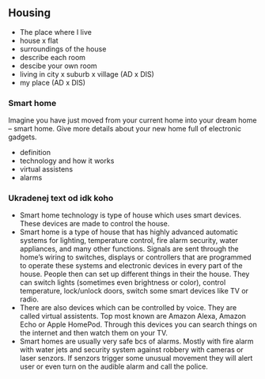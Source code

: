 ## Housing

* The place where I live
* house x flat
* surroundings of the house
* describe each room
* descibe your own room
* living in city x suburb x village (AD x DIS)
* my place (AD x DIS)
  
### Smart home
Imagine you have just moved from your current home into your dream home – smart home. Give more details about your new home full of electronic gadgets.

* definition
* technology and how it works
* virtual assistens
* alarms

### Ukradenej text od idk koho
* Smart home technology is type of house which uses smart devices. These devices are made to control the house.  
* Smart home is a type of house that has highly advanced automatic systems for lighting, temperature control, fire alarm security, water appliances, and many other functions. Signals are sent through the home’s wiring to switches, displays or controllers that are programmed to operate these systems and electronic devices in every part of the house. People then can set up different things in their the house. They can switch lights (sometimes even brightness or color), control temperature, lock/unlock doors, switch some smart devices like TV or radio.   
* There are also devices which can be controlled by voice. They are called virtual assistents. Top most known are Amazon Alexa, Amazon Echo or Apple HomePod. Through this devices you can search things on the internet and then watch them on your TV.
* Smart homes are usually very safe bcs of alarms. Mostly with fire alarm with water jets and security system against robbery with cameras or laser senzors. If senzors trigger some unusual movement they will alert user or even turn on the audible alarm and call the police.